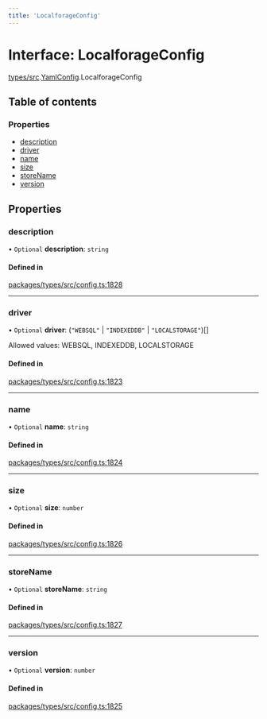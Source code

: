 ```yaml
---
title: 'LocalforageConfig'
---
```


# Interface: LocalforageConfig

[types/src](../modules/types_src).[YamlConfig](../modules/types_src.YamlConfig).LocalforageConfig

## Table of contents

### Properties

- [description](types_src.YamlConfig.LocalforageConfig#description)
- [driver](types_src.YamlConfig.LocalforageConfig#driver)
- [name](types_src.YamlConfig.LocalforageConfig#name)
- [size](types_src.YamlConfig.LocalforageConfig#size)
- [storeName](types_src.YamlConfig.LocalforageConfig#storename)
- [version](types_src.YamlConfig.LocalforageConfig#version)

## Properties

### description

• `Optional` **description**: `string`

#### Defined in

[packages/types/src/config.ts:1828](https://github.com/Urigo/graphql-mesh/blob/master/packages/types/src/config.ts#L1828)

___

### driver

• `Optional` **driver**: (``"WEBSQL"`` \| ``"INDEXEDDB"`` \| ``"LOCALSTORAGE"``)[]

Allowed values: WEBSQL, INDEXEDDB, LOCALSTORAGE

#### Defined in

[packages/types/src/config.ts:1823](https://github.com/Urigo/graphql-mesh/blob/master/packages/types/src/config.ts#L1823)

___

### name

• `Optional` **name**: `string`

#### Defined in

[packages/types/src/config.ts:1824](https://github.com/Urigo/graphql-mesh/blob/master/packages/types/src/config.ts#L1824)

___

### size

• `Optional` **size**: `number`

#### Defined in

[packages/types/src/config.ts:1826](https://github.com/Urigo/graphql-mesh/blob/master/packages/types/src/config.ts#L1826)

___

### storeName

• `Optional` **storeName**: `string`

#### Defined in

[packages/types/src/config.ts:1827](https://github.com/Urigo/graphql-mesh/blob/master/packages/types/src/config.ts#L1827)

___

### version

• `Optional` **version**: `number`

#### Defined in

[packages/types/src/config.ts:1825](https://github.com/Urigo/graphql-mesh/blob/master/packages/types/src/config.ts#L1825)
